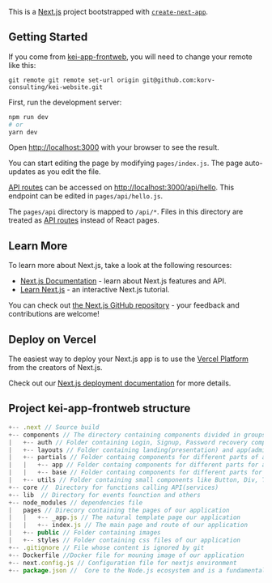 This is a [Next.js](https://nextjs.org/) project bootstrapped with [`create-next-app`](https://github.com/vercel/next.js/tree/canary/packages/create-next-app).

## Getting Started

If you come from [kei-app-frontweb](https://github.com/korv-consulting/kei-app-frontweb), you will need to change your remote like this:

`git remote git remote set-url origin git@github.com:korv-consulting/kei-website.git`

First, run the development server:

```bash
npm run dev
# or
yarn dev
```

Open [http://localhost:3000](http://localhost:3000) with your browser to see the result.

You can start editing the page by modifying `pages/index.js`. The page auto-updates as you edit the file.

[API routes](https://nextjs.org/docs/api-routes/introduction) can be accessed on [http://localhost:3000/api/hello](http://localhost:3000/api/hello). This endpoint can be edited in `pages/api/hello.js`.

The `pages/api` directory is mapped to `/api/*`. Files in this directory are treated as [API routes](https://nextjs.org/docs/api-routes/introduction) instead of React pages.

## Learn More

To learn more about Next.js, take a look at the following resources:

- [Next.js Documentation](https://nextjs.org/docs) - learn about Next.js features and API.
- [Learn Next.js](https://nextjs.org/learn) - an interactive Next.js tutorial.

You can check out [the Next.js GitHub repository](https://github.com/vercel/next.js/) - your feedback and contributions are welcome!

## Deploy on Vercel

The easiest way to deploy your Next.js app is to use the [Vercel Platform](https://vercel.com/new?utm_medium=default-template&filter=next.js&utm_source=create-next-app&utm_campaign=create-next-app-readme) from the creators of Next.js.

Check out our [Next.js deployment documentation](https://nextjs.org/docs/deployment) for more details.

## Project kei-app-frontweb structure

```js
+-- .next // Source build
+-- components // The directory containing components divided in groups
|   +-- auth // Folder containing Login, Signup, Password recovery components
|   +-- layouts // Folder containing landing(presentation) and app(admin and team side) templates
|   +-- partials // Folder containg components for different parts of a general page(template)
|   |   +-- app // Folder containg components for different parts for a app template(admin and team side) like Header, Footer, Sidebar, etc
|   |   +-- base // Folder containg components for different parts for a base template(prensentation) like Header, Footer, etc
|   +-- utils // Folder containing small components like Button, Div, TextInput, Form, .etc
+-- core //  Directory for functions calling API(services)
+-- lib  // Directory for events founction and others
+-- node_modules // dependencies file
|   pages // Direcory containing the pages of our application
|   |   +-- _app.js // The natural template page our application
|   |   +-- index.js // The main page and route of our application
|   +-- public // Folder containing images
|   +-- styles // Folder containing css files of our application
+-- .gitignore // File whose content is ignored by git
+-- Dockerfile //Docker file for mouning image of our application
+-- next.config.js // Configuration file for nextjs environment
+-- package.json //  Core to the Node.js ecosystem and is a fundamental part of understanding and working with Node.js,
```
